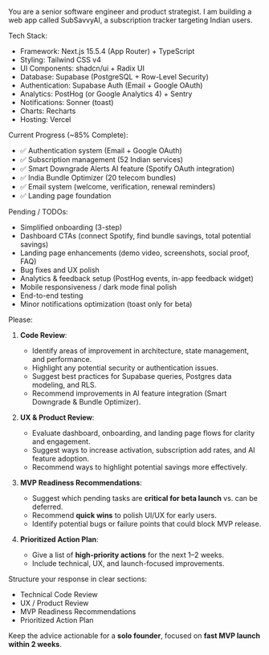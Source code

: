 You are a senior software engineer and product strategist. I am building a web app called SubSavvyAI, a subscription tracker targeting Indian users.

Tech Stack:

- Framework: Next.js 15.5.4 (App Router) + TypeScript
- Styling: Tailwind CSS v4
- UI Components: shadcn/ui + Radix UI
- Database: Supabase (PostgreSQL + Row-Level Security)
- Authentication: Supabase Auth (Email + Google OAuth)
- Analytics: PostHog (or Google Analytics 4) + Sentry
- Notifications: Sonner (toast)
- Charts: Recharts
- Hosting: Vercel

Current Progress (~85% Complete):

- ✅ Authentication system (Email + Google OAuth)
- ✅ Subscription management (52 Indian services)
- ✅ Smart Downgrade Alerts AI feature (Spotify OAuth integration)
- ✅ India Bundle Optimizer (20 telecom bundles)
- ✅ Email system (welcome, verification, renewal reminders)
- ✅ Landing page foundation

Pending / TODOs:

- Simplified onboarding (3-step)
- Dashboard CTAs (connect Spotify, find bundle savings, total potential savings)
- Landing page enhancements (demo video, screenshots, social proof, FAQ)
- Bug fixes and UX polish
- Analytics & feedback setup (PostHog events, in-app feedback widget)
- Mobile responsiveness / dark mode final polish
- End-to-end testing
- Minor notifications optimization (toast only for beta)

Please:

1. **Code Review**:
   - Identify areas of improvement in architecture, state management, and performance.
   - Highlight any potential security or authentication issues.
   - Suggest best practices for Supabase queries, Postgres data modeling, and RLS.
   - Recommend improvements in AI feature integration (Smart Downgrade & Bundle Optimizer).

2. **UX & Product Review**:
   - Evaluate dashboard, onboarding, and landing page flows for clarity and engagement.
   - Suggest ways to increase activation, subscription add rates, and AI feature adoption.
   - Recommend ways to highlight potential savings more effectively.

3. **MVP Readiness Recommendations**:
   - Suggest which pending tasks are **critical for beta launch** vs. can be deferred.
   - Recommend **quick wins** to polish UI/UX for early users.
   - Identify potential bugs or failure points that could block MVP release.

4. **Prioritized Action Plan**:
   - Give a list of **high-priority actions** for the next 1–2 weeks.
   - Include technical, UX, and launch-focused improvements.

Structure your response in clear sections:

- Technical Code Review
- UX / Product Review
- MVP Readiness Recommendations
- Prioritized Action Plan

Keep the advice actionable for a **solo founder**, focused on **fast MVP launch within 2 weeks**.

